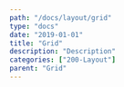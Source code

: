 ```yaml
---
path: "/docs/layout/grid"
type: "docs"
date: "2019-01-01"
title: "Grid"
description: "Description"
categories: ["200-Layout"]
parent: "Grid"
---
```

